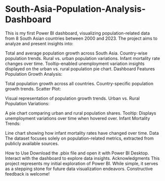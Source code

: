 # South-Asia-Population-Analysis-Dashboard
This is my first Power BI dashboard, visualizing population-related data from 8 South Asian countries between 2000 and 2023. The project aims to analyze and present insights into:

Total and average population growth across South Asia.
Country-wise population trends.
Rural vs. urban population variations.
Infant mortality rate changes over time.
Tooltip-enabled unemployment variation insights displayed on the urban vs. rural population pie chart.
Dashboard Features
Population Growth Analysis:

Total population growth across all countries.
Country-specific population growth trends.
Scatter Plot:

Visual representation of population growth trends.
Urban vs. Rural Population Variations:

A pie chart comparing urban and rural population shares.
Tooltip: Displays unemployment variations over time when hovered over.
Infant Mortality Trends:

Line chart showing how infant mortality rates have changed over time.
Data
The dataset focuses solely on population-related metrics, extracted from publicly available sources.

How to Use
Download the .pbix file and open it with Power BI Desktop.
Interact with the dashboard to explore data insights.
Acknowledgments
This project represents my initial exploration of Power BI. While simple, it serves as a stepping stone for future data visualization endeavors. Constructive feedback is welcome!


